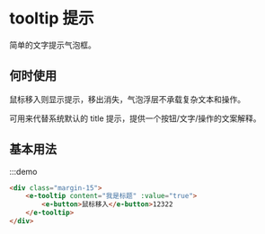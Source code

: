 # tooltip 提示
简单的文字提示气泡框。 
## 何时使用
鼠标移入则显示提示，移出消失，气泡浮层不承载复杂文本和操作。

可用来代替系统默认的 title 提示，提供一个按钮/文字/操作的文案解释。

## 基本用法

:::demo
```html
<div class="margin-15">
    <e-tooltip content="我是标题" :value="true">
        <e-button>鼠标移入</e-button>12322
    </e-tooltip>
</div>
```
